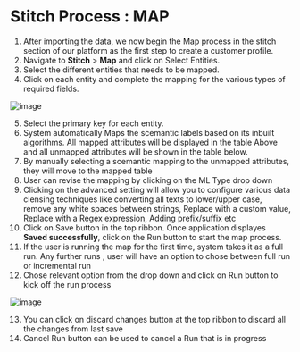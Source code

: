 # Stitch Process : MAP

1. After importing the data, we now begin the Map process in the stitch section of our platform as the first step to create a customer profile.
2. Navigate to **Stitch** > **Map** and click on Select Entities.
3. Select the different entities that needs to be mapped.
4. Click on each entity and complete the mapping for the various types of required fields.

![image](https://user-images.githubusercontent.com/93347291/146684641-2aa386f2-7754-46a1-87c3-e263db5b04ff.png)

5. Select the primary key for each entity.
6. System automatically Maps the scemantic labels based on its inbuilt algorithms. All mapped attributes will be displayed in the table Above and all unmapped attributes will be shown in the table below.
7. By manually selecting a scemantic mapping to the unmapped attributes, they will move to the mapped table
8. User can revise the mapping by clicking on the ML Type drop down
9. Clicking on the advanced setting will allow you to configure various data clensing techniques like converting all texts to lower/upper case, remove any white spaces between strings, Replace with a custom value, Replace with a Regex expression, Adding prefix/suffix etc 
10. Click on Save button in the top ribbon. Once application displayes **Saved successfully**, click on the Run button to start the map process.
11. If the user is running the map for the first time, system takes it as a full run. Any further runs , user will have an option to chose between full run or incremental run
12. Chose relevant option from the drop down and click on Run button to kick off the run process

![image](https://user-images.githubusercontent.com/93347291/146685436-e3951839-e0c2-4e67-983e-6b998a9843aa.png)

13. You can click on discard changes button at the top ribbon to discard all the changes from last save
14. Cancel Run button can be used to cancel a Run that is in progress
